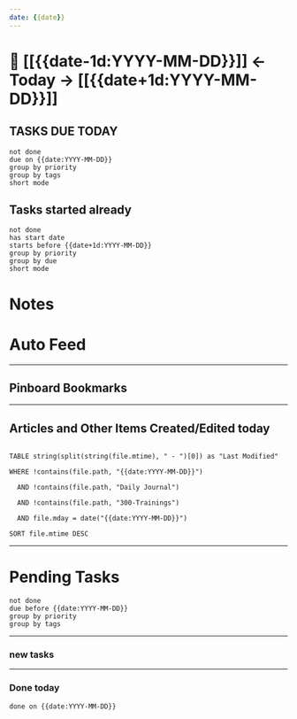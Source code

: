 ```yaml
---
date: {{date}}
---
```

# 📆  [[{{date-1d:YYYY-MM-DD}}]] <- Today -> [[{{date+1d:YYYY-MM-DD}}]]

## TASKS DUE TODAY
```tasks
not done
due on {{date:YYYY-MM-DD}}
group by priority
group by tags
short mode
```

## Tasks started already
```tasks
not done
has start date
starts before {{date+1d:YYYY-MM-DD}}
group by priority
group by due
short mode
```

# Notes











# Auto Feed
-----
## Pinboard Bookmarks



--------
## Articles and Other Items Created/Edited today

```dataview

TABLE string(split(string(file.mtime), " - ")[0]) as "Last Modified"

WHERE !contains(file.path, "{{date:YYYY-MM-DD}}")

  AND !contains(file.path, "Daily Journal")

  AND !contains(file.path, "300-Trainings")

  AND file.mday = date("{{date:YYYY-MM-DD}}")

SORT file.mtime DESC

```

---
# Pending Tasks

```tasks
not done
due before {{date:YYYY-MM-DD}}
group by priority
group by tags
```


--------
### new tasks


--------
### Done today

```tasks
done on {{date:YYYY-MM-DD}}
```
